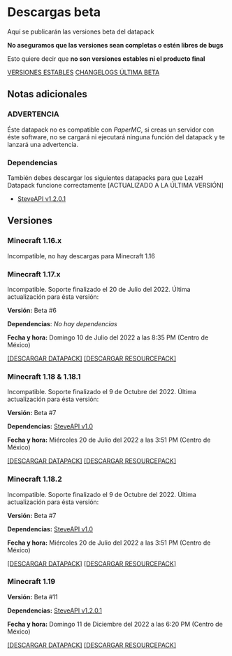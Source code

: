 # Descargas **beta**

Aquí se publicarán las versiones beta del datapack

**No aseguramos que las versiones sean completas o estén libres de bugs**

Esto quiere decir que **no son versiones estables ni el producto final**

[VERSIONES ESTABLES](https://tacozyt.github.io/lezah/downloads)
[CHANGELOGS ÚLTIMA BETA](https://github.com/tacozyt/lezah/releases/latest)

## Notas adicionales

### ADVERTENCIA

Éste datapack no es compatible con *PaperMC*, si creas un servidor con éste software, no se cargará ni ejecutará ninguna función del datapack y te lanzará una advertencia.

### Dependencias

También debes descargar los siguientes datapacks para que LezaH Datapack funcione correctamente [ACTUALIZADO A LA ÚLTIMA VERSIÓN]

 - [SteveAPI v1.2.0.1](https://github.com/tacozyt/steveapi/releases/tag/v1.2.0.1)

## Versiones

### Minecraft 1.16.x

Incompatible, no hay descargas para Minecraft 1.16


### Minecraft 1.17.x

Incompatible. Soporte finalizado el 20 de Julio del 2022. Última actualización para ésta versión:

**Versión:** Beta #6

**Dependencias**: *No hay dependencias*

**Fecha y hora:** Domingo 10 de Julio del 2022 a las 8:35 PM (Centro de México)

[[DESCARGAR DATAPACK]](https://github.com/tacozyt/lezah/releases/download/beta6_edit/Minecraft_2.0_Beta6_MC_1.17.zip)
[[DESCARGAR RESOURCEPACK]](https://github.com/tacozyt/lezah-assets/releases/download/RP-v1.1/Minecraft_2.0_RP_v1.1_MC1.17.zip)


### Minecraft 1.18 & 1.18.1

Incompatible. Soporte finalizado el 9 de Octubre del 2022. Última actualización para ésta versión:

**Versión:** Beta #7

**Dependencias:** [SteveAPI v1.0](https://github.com/tacozyt/steveapi/releases/tag/v1.0)

**Fecha y hora:** Miércoles 20 de Julio del 2022 a las 3:51 PM (Centro de México)

[[DESCARGAR DATAPACK]](https://github.com/tacozyt/lezah/releases/download/beta7/Minecraft_2.0_Beta7_MC_1.18.zip)
[[DESCARGAR RESOURCEPACK]](https://github.com/tacozyt/lezah-assets/releases/download/RP-v1.1/Minecraft_2.0_RP_v1.1_MC1.18.zip)


### Minecraft 1.18.2

Incompatible. Soporte finalizado el 9 de Octubre del 2022. Última actualización para ésta versión:

**Versión:** Beta #7

**Dependencias:** [SteveAPI v1.0](https://github.com/tacozyt/steveapi/releases/tag/v1.0)

**Fecha y hora:** Miércoles 20 de Julio del 2022 a las 3:51 PM (Centro de México)

[[DESCARGAR DATAPACK]](https://github.com/tacozyt/lezah/releases/download/beta7/Minecraft_2.0_Beta7_MC_1.18.2.zip)
[[DESCARGAR RESOURCEPACK]](https://github.com/tacozyt/lezah-assets/releases/download/RP-v1.1/Minecraft_2.0_RP_v1.1_MC1.18.zip)


### Minecraft 1.19

**Versión:** Beta #11

**Dependencias:** [SteveAPI v1.2.0.1](https://github.com/tacozyt/steveapi/releases/tag/v1.2.0.1)

**Fecha y hora:** Domingo 11 de Diciembre del 2022 a las 6:20 PM (Centro de México)

[[DESCARGAR DATAPACK]](https://github.com/tacozyt/lezah/releases/download/beta11/LezaH_DP_Beta11_MC_1.19.zip)
[[DESCARGAR RESOURCEPACK]](https://github.com/tacozyt/lezah-assets/releases/download/RP-v1.4.1/LezaH_DP_RP_v1.4.1_MC1.19.zip)
